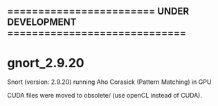 ## ======================== UNDER DEVELOPMENT =============================

# gnort_2.9.20
Snort (version: 2.9.20) running Aho Corasick (Pattern Matching) in GPU

CUDA files were moved to obsolete/ (use openCL instead of CUDA).
